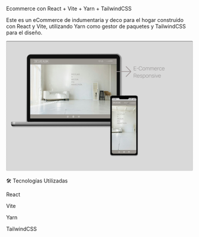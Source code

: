 Ecommerce con React + Vite + Yarn + TailwindCSS



Este es un eCommerce de indumentaria y deco para el hogar construido con React y Vite, utilizando Yarn como gestor de paquetes y TailwindCSS para el diseño.

![imag_alt](https://github.com/EmiliaCabrera1/e-commerce/blob/5da3183c2d4c951c077cd2c66ca825f60b3e35eb/imgREADME/Group%20129.png)


🛠️ Tecnologías Utilizadas

React

Vite

Yarn

TailwindCSS

